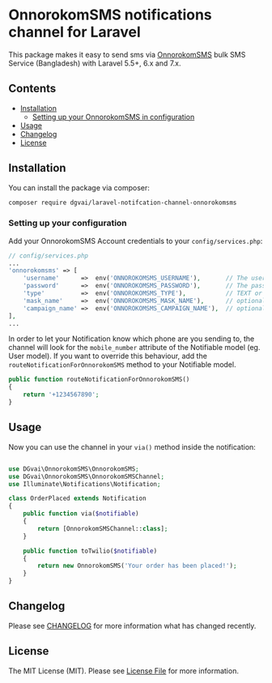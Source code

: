 # OnnorokomSMS notifications channel for Laravel

This package makes it easy to send sms via [OnnorokomSMS](https://www.onnorokomsms.com) bulk SMS Service (Bangladesh) with Laravel 5.5+, 6.x and 7.x.

## Contents

- [Installation](#installation)
	- [Setting up your OnnorokomSMS in configuration](#setting-up-your-configuration)
- [Usage](#usage)
- [Changelog](#changelog)
- [License](#license)

## Installation

You can install the package via composer:

``` bash
composer require dgvai/laravel-notifcation-channel-onnorokomsms
```

### Setting up your configuration

Add your OnnorokomSMS Account credentials to your `config/services.php`:

```php
// config/services.php
...
'onnorokomsms' => [
    'username'      =>  env('ONNOROKOMSMS_USERNAME'),       // The username of OnnorokomSMS service
    'password'      =>  env('ONNOROKOMSMS_PASSWORD'),       // The password of OnnorokomSMS service
    'type'          =>  env('ONNOROKOMSMS_TYPE'),           // TEXT or UCS 
    'mask_name'     =>  env('ONNOROKOMSMS_MASK_NAME'),      // optional but not null use ''
    'campaign_name' =>  env('ONNOROKOMSMS_CAMPAIGN_NAME'),  // optional but not null use ''
],
...
```

In order to let your Notification know which phone are you sending to, the channel will look for the `mobile_number` attribute of the Notifiable model (eg. User model). If you want to override this behaviour, add the `routeNotificationForOnnorokomSMS` method to your Notifiable model.

```php
public function routeNotificationForOnnorokomSMS()
{
    return '+1234567890';
}
```

## Usage

Now you can use the channel in your `via()` method inside the notification:

``` php

use DGvai\OnnorokomSMS\OnnorokomSMS;
use DGvai\OnnorokomSMS\OnnorokomSMSChannel;
use Illuminate\Notifications\Notification;

class OrderPlaced extends Notification
{
    public function via($notifiable)
    {
        return [OnnorokomSMSChannel::class];
    }

    public function toTwilio($notifiable)
    {
        return new OnnorokomSMS('Your order has been placed!');
    }
}
```

## Changelog

Please see [CHANGELOG](CHANGELOG.md) for more information what has changed recently.

## License

The MIT License (MIT). Please see [License File](LICENSE.md) for more information.
